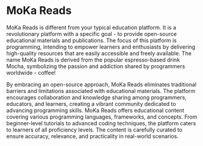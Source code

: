 # MoKa Reads

MoKa Reads is different from your typical education platform. It is a revolutionary platform with a specific goal - to provide open-source educational materials and publications. The focus of this platform is programming, intending to empower learners and enthusiasts by delivering high-quality resources that are easily accessible and freely available. The name MoKa Reads is derived from the popular espresso-based drink Mocha, symbolizing the passion and addiction shared by programmers worldwide - coffee!

By embracing an open-source approach, MoKa Reads eliminates traditional barriers and limitations associated with educational materials. The platform encourages collaboration and knowledge sharing among programmers, educators, and learners, creating a vibrant community dedicated to advancing programming skills. MoKa Reads offers educational content covering various programming languages, frameworks, and concepts. From beginner-level tutorials to advanced coding techniques, the platform caters to learners of all proficiency levels. The content is carefully curated to ensure accuracy, relevance, and practicality in real-world scenarios.


